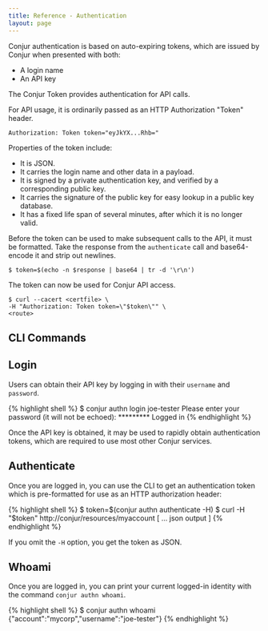 ```yaml
---
title: Reference - Authentication
layout: page
---
```


Conjur authentication is based on auto-expiring tokens, which are issued by Conjur when presented with both:

* A login name
* An API key

The Conjur Token provides authentication for API calls. 

For API usage, it is ordinarily passed as an 
HTTP Authorization "Token" header.
    
```
Authorization: Token token="eyJkYX...Rhb="
```

Properties of the token include:

* It is JSON.
* It carries the login name and other data in a payload.
* It is signed by a private authentication key, and verified by a corresponding public key.
* It carries the signature of the public key for easy lookup in a public key database.
* It has a fixed life span of several minutes, after which it is no longer valid.

Before the token can be used to make subsequent calls to the API, it must be formatted. Take
the response from the `authenticate` call and base64-encode it and strip out newlines.

```
$ token=$(echo -n $response | base64 | tr -d '\r\n')
```

The token can now be used for Conjur API access.

```
$ curl --cacert <certfile> \
-H "Authorization: Token token=\"$token\"" \
<route>
```

## CLI Commands

## Login

Users can obtain their API key by logging in with their `username` and `password`.

{% highlight shell %}
$ conjur authn login joe-tester
Please enter your password (it will not be echoed): *********
Logged in
{% endhighlight %}

Once the API key is obtained, it may be used to rapidly obtain authentication tokens, which are required to use most other Conjur services.

## Authenticate

Once you are logged in, you can use the CLI to get an authentication token which is pre-formatted
for use as an HTTP authorization header:

{% highlight shell %}
$ token=$(conjur authn authenticate -H)
$ curl -H "$token" http://conjur/resources/myaccount
[
  ... json output
]
{% endhighlight %}

If you omit the `-H` option, you get the token as JSON.

## Whoami

Once you are logged in, you can print your current logged-in identity 
with the command `conjur authn whoami`.

{% highlight shell %}
$ conjur authn whoami
{"account":"mycorp","username":"joe-tester"}
{% endhighlight %}

